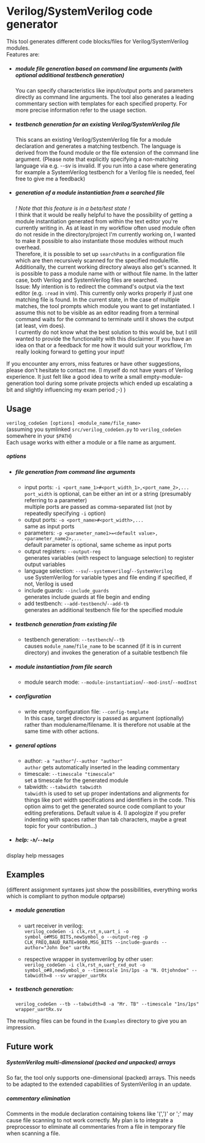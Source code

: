 # Verilog/SystemVerilog code generator
This tool generates different code blocks/files for Verilog/SystemVerilog modules.  
Features are:  
* ##### module file generation based on command line arguments (with optional additional testbench generation)
	You can specify characteristics like input/output ports and parameters directly as command line arguments. The tool also generates a leading commentary section with templates for each specified property. For more precise information refer to the usage section.   
* ##### testbench generation for an existing Verilog/SystemVerilog file  
	This scans an existing Verilog/SystemVerilog file for a module declaration and generates a matching testbench. The language is derived from the found module or the file extension of the command line argument. (Please note that explicitly specifying a non-matching language via e.g. --sv is invalid. If you run into a case where generating for example a SystemVerilog testbench for a Verilog file is needed, feel free to give me a feedback)  
* ##### generation of a module instantiation from a searched file
	_! Note that this feature is in a beta/test state !_  
I think that it would be really helpful to have the possibility of getting a module instantiation generated from within the text editor you're currently writing in. As at least in my workflow often used module often do not reside in the directory/project I'm currently working on, I wanted to make it possible to also instantiate those modules without much overhead.  
Therefore, it is possible to set up `searchPaths` in a configuration file which are then recursively scanned for the specified module/file. Additionally, the current working directory always also get's scanned. It is possible to pass a module name with or without file name. In the latter case, both Verilog and SystemVerilog files are searched.  
Issue: My intention is to redirect the command's output via the text editor (e.g. `:read` in vim). This currently only works properly if just one matching file is found. In the current state, in the case of multiple matches, the tool prompts which module you want to get instantiated. I assume this not to be visible as an editor reading from a terminal command waits for the command to terminate until it shows the output (at least, vim does).  
I currently do not know what the best solution to this would be, but I still wanted to provide the functionality with this disclaimer. If you have an idea on that or a feedback for me how it would suit your workflow, I'm really looking forward to getting your input!

If you encounter any errors, miss features or have other suggestions, please don't hesitate to contact me. (I myself do not have years of Verilog experience. It just felt like a good idea to write a small empty-module-generation tool during some private projects which ended up escalating a bit and slightly influencing my exam period ;-) ) 


## Usage
`verilog_codeGen [options] <module_name/file_name>`  
(assuming you symlinked `src/verilog_codeGen.py` to `verilog_codeGen` somewhere in your `$PATH`)  
Each usage works with either a module or a file name as argument.

##### options
* ##### file generation from command line arguments
	* input ports: `-i <port_name_1>#<port_width_1>,<port_name_2>,...`   
	`port_width` is optional, can be either an int or a string (presumably referring to a parameter)  
	multiple ports are passed as comma-separated list (not by repeatedly specifying `-i` option)
	* output ports: `-o <port_name>#<port_width>,...`  
	same as input ports
	* parameters: `-p <parameter_name1>=<default value>,<parameter_name2>,...`   
	default parameter is optional, same scheme as input ports
	* output registers: `--output-reg`  
	generates variables (with respect to language selection) to register output variables
	* language selection: `--sv`/`--systemverilog`/`--SystemVerilog`  
	use SystemVerilog for variable types and file ending if specified, if not, Verilog is used
	* include guards: `--include_guards`  
	generates include guards at file begin and ending
	* add testbench: `--add-testbench`/`--add-tb`  
	generates an additional testbench file for the specified module

* ##### testbench generation from existing file
  	* testbench generation: `--testbench`/`--tb`  
  	causes `module_name`/`file_name` to be scanned (if it is in current directory) and invokes the generation of a suitable testbench file

* ##### module instantiation from file search
  	* module search mode: `--module-instantiation`/`--mod-inst`/`--modInst`  

* ##### configuration
  	* write empty configuration file: `--config-template`  
  	  	In this case, target directory is passed as argument (optionally) rather than modulename/filename. It is therefore not usable at the same time with other actions.

* ##### general options
	* author: `-a "author"`/`--author "author"`   
	`author` gets automatically inserted in the leading commentary
	* timescale: `--timescale "timescale"`  
	set a timescale for the generated module
	* tabwidth: `--tabwidth tabwidth`  
	`tabwidth` is used to set up proper indentations and alignments for things like port width specifications and identifiers in the code. This option aims to get the generated source code compliant to your editing preferations. Default value is 4. (I apologize if you prefer indenting with spaces rather than tab characters, maybe a great topic for your contribution...)
* ##### help: `-h`/`--help`  
display help messages


## Examples

(different assignment syntaxes just show the possibilities, everything works which is compliant to python module optparse)

* ##### module generation  
	* uart receiver in verilog:  
`verilog_codeGen -i clk,rst_n,uart_i -o symbol_o#MSG_BITS,newSymbol_o --output-reg -p CLK_FREQ,BAUD_RATE=9600,MSG_BITS --include-guards --author="John Doe" uartRx`

	* respective wrapper in systemverilog by other user:  
`verilog_codeGen -i clk,rst_n,uart_rxd_out -o symbol_o#8,newSymbol_o --timescale 1ns/1ps -a "N. Otjohndoe" --tabwidth=8 --sv wrapper_uartRx`  

* ##### testbench generation:  
	`verilog_codeGen --tb --tabwidth=8 -a "Mr. TB" --timescale "1ns/1ps" wrapper_uartRx.sv`

The resulting files can be found in the `Examples` directory to give you an impression.


## Future work
##### SystemVerilog multi-dimensional (packed and unpacked) arrays  
So far, the tool only supports one-dimensional (packed) arrays. This needs to be adapted to the extended capabilities of SystemVerilog in an update.

##### commentary elimination
Comments in the module declaration containing tokens like '(',')' or ';' may cause file scanning to not work correctly. My plan is to integrate a preprocessor to eliminate all commentaries from a file in temporary file when scanning a file.

